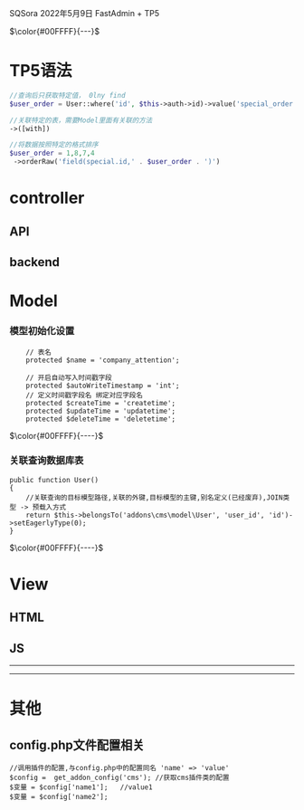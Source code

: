 SQSora 2022年5月9日 FastAdmin + TP5



 $\color{#00FFFF}{---}$ 
# **TP5语法**  

```php
//查询后只获取特定值， 0lny find
$user_order = User::where('id', $this->auth->id)->value('special_order');
```
```php
//关联特定的表，需要Model里面有关联的方法
->([with])
```

```php
//将数据按照特定的格式排序 
$user_order = 1,8,7,4
 ->orderRaw('field(special.id,' . $user_order . ')')
```


# **controller**

## **API**


## **backend**


# **Model**

### __模型初始化设置__
```
    // 表名
    protected $name = 'company_attention';

    // 开启自动写入时间戳字段
    protected $autoWriteTimestamp = 'int';
    // 定义时间戳字段名 绑定对应字段名
    protected $createTime = 'createtime';
    protected $updateTime = 'updatetime';
    protected $deleteTime = 'deletetime';

```
$\color{#00FFFF}{----}$ 
### __关联查询数据库表__
    public function User()
    {
        //关联查询的目标模型路径,关联的外键,目标模型的主键,别名定义(已经废弃),JOIN类型 -> 预载入方式
        return $this->belongsTo('addons\cms\model\User', 'user_id', 'id')->setEagerlyType(0);
    }
$\color{#00FFFF}{----}$ 

# **View**

## **HTML**

## **JS**


******
******


# **其他**

## config.php文件配置相关
```
//调用插件的配置,与config.php中的配置同名 'name' => 'value'
$config =  get_addon_config('cms'); //获取cms插件类的配置
$变量 = $config['name1'];   //value1
$变量 = $config['name2'];
```
